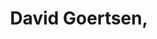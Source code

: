 ---
layout: member
weight: 200
title: David Goertsen,
img: /img/members/vgyadav.jpg
program: Chief engineer & project manager, Metabolik Technologies Inc.
degrees :  B. A. Sc. in Chemical & Biological Engineering, University of British Columbia
year_start: 2017
year_end:
status: grad
description: Development of a microbial bioremediation platform to reduce chronic and acute toxicity in oil sands tailing ponds
about_me: “I am a synthetic biology enthusiast and plan to pursue a Ph.D. in the subject.”
email: davidgoertsen@gmail.com
linkedin: https://ca.linkedin.com/in/davidgoertsen
homepage: https://apsc.ubc.ca/spotlight/david-goertsen
---